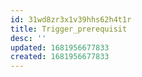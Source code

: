 ```yaml
---
id: 31wd8zr3x1v39hhs62h4t1r
title: Trigger_prerequisit
desc: ''
updated: 1681956677833
created: 1681956677833
---
```


